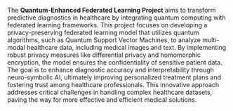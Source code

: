 The **Quantum-Enhanced Federated Learning Project** aims to transform predictive diagnostics in healthcare by integrating quantum computing with federated learning frameworks. This project focuses on developing a privacy-preserving federated learning model that utilizes quantum algorithms, such as Quantum Support Vector Machines, to analyze multi-modal healthcare data, including medical images and text. By implementing robust privacy measures like differential privacy and homomorphic encryption, the model ensures the confidentiality of sensitive patient data. The goal is to enhance diagnostic accuracy and interpretability through neuro-symbolic AI, ultimately improving personalized treatment plans and fostering trust among healthcare professionals. This innovative approach addresses critical challenges in handling complex healthcare datasets, paving the way for more effective and efficient medical solutions.
